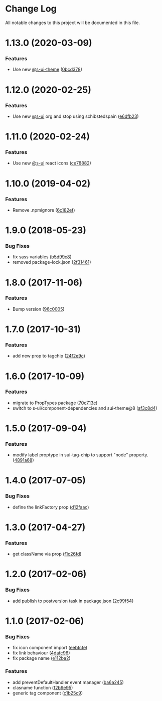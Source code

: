 # Change Log

All notable changes to this project will be documented in this file.

# 1.13.0 (2020-03-09)


### Features

* Use new [@s-ui-theme](https://github.com/s-ui-theme) ([0bcd378](https://github.com/SUI-Components/adevinta-spain-components/commit/0bcd37810ef672d518afa19e18e7c52ed7c088cb))



# 1.12.0 (2020-02-25)


### Features

* Use new [@s-ui](https://github.com/s-ui) org and stop using schibstedspain ([e6dfb23](https://github.com/SUI-Components/adevinta-spain-components/commit/e6dfb2333d940eac073f1fe51b35eca57d949e54))



# 1.11.0 (2020-02-24)


### Features

* Use new [@s-ui](https://github.com/s-ui) react icons ([ce78882](https://github.com/SUI-Components/adevinta-spain-components/commit/ce78882d68080811b4ff2ad905548d854b886823))



# 1.10.0 (2019-04-02)


### Features

* Remove .npmignore ([6c182ef](https://github.com/SUI-Components/adevinta-spain-components/commit/6c182efb9e06eb9cfa69ee432657c2b7310d1ce6))



# 1.9.0 (2018-05-23)


### Bug Fixes

* fix sass variables ([b5d99c8](https://github.com/SUI-Components/adevinta-spain-components/commit/b5d99c87760b1a3dd3768bf30c9e2ff4495a0503))
* removed package-lock.json ([2f31461](https://github.com/SUI-Components/adevinta-spain-components/commit/2f31461edb7ab9598cd0c27c415f8f7e6b033e7a))



# 1.8.0 (2017-11-06)


### Features

* Bump version ([96c0005](https://github.com/SUI-Components/adevinta-spain-components/commit/96c000562f46197653a4b1547e5a403218b4731b))



# 1.7.0 (2017-10-31)


### Features

* add new prop to tagchip ([24f2e9c](https://github.com/SUI-Components/adevinta-spain-components/commit/24f2e9c5002c6b1c411ec60df6fe7b7cbc8356c9))



# 1.6.0 (2017-10-09)


### Features

* migrate to PropTypes package ([70c713c](https://github.com/SUI-Components/adevinta-spain-components/commit/70c713c2b329be444be7a7b3c88d4aa9b28fae50))
* switch to s-ui/component-dependencies and sui-theme@8 ([af3c8d4](https://github.com/SUI-Components/adevinta-spain-components/commit/af3c8d49c81ba1589428b61c8c1697e87e8c0943))



# 1.5.0 (2017-09-04)


### Features

* modify label proptype in sui-tag-chip to support "node" property. ([4891a68](https://github.com/SUI-Components/adevinta-spain-components/commit/4891a68f61bec8d0ea9361b341753e58ecaf6dbf))



# 1.4.0 (2017-07-05)


### Bug Fixes

* define the linkFactory prop ([d12faac](https://github.com/SUI-Components/adevinta-spain-components/commit/d12faac4bb3edaafbb48ed5fe77ed8164279d2f4))



# 1.3.0 (2017-04-27)


### Features

* get className via prop ([f1c26fd](https://github.com/SUI-Components/adevinta-spain-components/commit/f1c26fd0bb0f9073e0df060222175615717b2dfe))



# 1.2.0 (2017-02-06)


### Bug Fixes

* add publish to postversion task in package.json ([2c99f54](https://github.com/SUI-Components/adevinta-spain-components/commit/2c99f54f344057d9e56264533689d9697e6138f7))



# 1.1.0 (2017-02-06)


### Bug Fixes

* fix icon component import ([eebfcfe](https://github.com/SUI-Components/adevinta-spain-components/commit/eebfcfe26a375d92308ee7ac8c6cb7c51c0886da))
* fix link behaviour ([4dafc96](https://github.com/SUI-Components/adevinta-spain-components/commit/4dafc96efcff92d8a2a9e24bc0bc9945884c1d0a))
* fix package name ([e112ba2](https://github.com/SUI-Components/adevinta-spain-components/commit/e112ba2b50eac83773013fe11b62ed9a5517feea))


### Features

* add preventDefaultHandler event manager ([ba6a245](https://github.com/SUI-Components/adevinta-spain-components/commit/ba6a2456e984a2370b2c4ce8d6dd7ccd29e424b6))
* clasname function ([f2b9e95](https://github.com/SUI-Components/adevinta-spain-components/commit/f2b9e955ece98e6bd94ce3c48731661f722daa72))
* generic tag component ([c1b25c9](https://github.com/SUI-Components/adevinta-spain-components/commit/c1b25c955a1fdc5faaeec4ae8d8673ceda3d084b))




